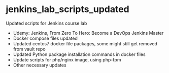 # jenkins_lab_scripts_updated
 Updated scripts for Jenkins course lab
 - Udemy: Jenkins, From Zero To Hero: Become a DevOps Jenkins Master
 - Docker compose files updated
 - Updated centos7 docker file packages, some might still get removed from vault repo
 - Updated Python package installation commands in docker files
 - Update scripts for php/nginx image, using php-fpm
 - Other necessary updates
